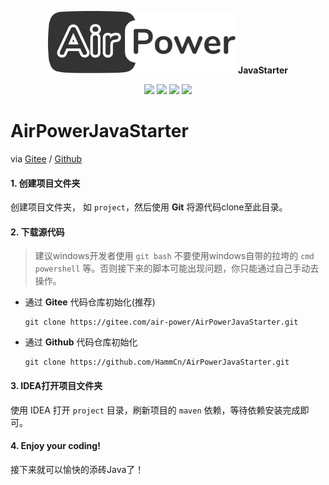<p align="center">
  <img width="300" src="src/main/resources/assets/airpower.svg"/> <b>JavaStarter</b>
</p>

<p align="center">
  <img src="https://svg.hamm.cn?key=Lang&value=Java17&bg=green"/>
  <img src="https://svg.hamm.cn?key=Base&value=SpringBoot3"/>
  <img src="https://svg.hamm.cn?key=Data&value=MySQL8"/>
  <img src="https://svg.hamm.cn?key=Cache&value=Redis"/>
</p>

# AirPowerJavaStarter

via [Gitee](https://gitee.com/air-power/AirPowerJavaStarter) / [Github](https://github.com/HammCn/AirPowerJavaStarter)

#### 1. 创建项目文件夹

创建项目文件夹， 如 `project`，然后使用 **Git** 将源代码clone至此目录。

#### 2. 下载源代码

> 建议windows开发者使用 ```git bash``` 不要使用windows自带的拉垮的 ```cmd``` ```powershell```
> 等。否则接下来的脚本可能出现问题，你只能通过自己手动去操作。

- 通过 **Gitee** 代码仓库初始化(推荐)

  ```shell
  git clone https://gitee.com/air-power/AirPowerJavaStarter.git
  ```

- 通过 **Github** 代码仓库初始化

  ```shell
  git clone https://github.com/HammCn/AirPowerJavaStarter.git
  ```

#### 3. IDEA打开项目文件夹

使用 IDEA 打开 `project` 目录，刷新项目的 `maven` 依赖，等待依赖安装完成即可。

#### 4. Enjoy your coding!

接下来就可以愉快的添砖Java了！
